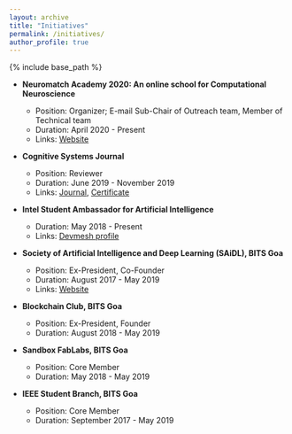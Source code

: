 ```yaml
---
layout: archive
title: "Initiatives"
permalink: /initiatives/
author_profile: true
---
```


{% include base_path %}

* **Neuromatch Academy 2020: An online school for Computational Neuroscience**
  * Position: Organizer; E-mail Sub-Chair of Outreach team, Member of Technical team
  * Duration: April 2020 - Present
  * Links: [Website](https://neuromatch.io/academy/)
  
* **Cognitive Systems Journal**
  * Position: Reviewer
  * Duration: June 2019 - November 2019
  * Links: [Journal](https://www.journals.elsevier.com/cognitive-systems-research), [Certificate](https://www.reviewerrecognition.elsevier.com/\#/profile/26450bcc-bd46-4509-a15a-b4e190ea78b6)

* **Intel Student Ambassador for Artificial Intelligence**
  * Duration: May 2018 - Present
  * Links: [Devmesh profile](https://devmesh.intel.com/users/alish-dipani)

* **Society of Artificial Intelligence and Deep Learning (SAiDL), BITS Goa**
  * Position: Ex-President, Co-Founder
  * Duration: August 2017 - May 2019
  * Links: [Website](https://www.saidl.in/)

* **Blockchain Club, BITS Goa**
  * Position: Ex-President, Founder
  * Duration: August 2018 - May 2019

* **Sandbox FabLabs, BITS Goa**
  * Position: Core Member
  * Duration: May 2018 - May 2019
  
* **IEEE Student Branch, BITS Goa**
  * Position: Core Member
  * Duration: September 2017 - May 2019

